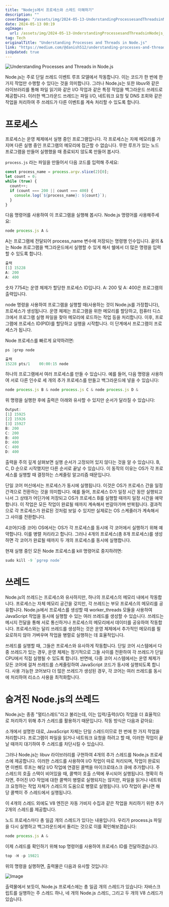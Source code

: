 ```yaml
---
title: "Nodejs에서 프로세스와 스레드 이해하기"
description: ""
coverImage: "/assets/img/2024-05-13-UnderstandingProcessesandThreadsinNodejs_0.png"
date: 2024-05-13 00:19
ogImage: 
  url: /assets/img/2024-05-13-UnderstandingProcessesandThreadsinNodejs_0.png
tag: Tech
originalTitle: "Understanding Processes and Threads in Node.js"
link: "https://medium.com/@danish512/understanding-processes-and-threads-in-node-js-477d1449b12b"
isUpdated: true
---
```






![Understanding Processes and Threads in Node.js](/assets/img/2024-05-13-UnderstandingProcessesandThreadsinNodejs_0.png)

Node.js는 주로 단일 쓰레드 이벤트 루프 모델에서 작동합니다. 이는 코드가 한 번에 한 가지 작업만 수행할 수 있다는 것을 의미합니다. 그러나 Node.js는 또한 libuv와 같은 라이브러리를 통해 파일 읽기와 같은 I/O 작업과 같은 특정 작업을 백그라운드 쓰레드로 제공합니다. 이러한 백그라운드 쓰레드는 파일 I/O, 네트워크 요청 및 DNS 조회와 같은 작업을 처리하여 주 쓰레드가 다른 이벤트를 계속 처리할 수 있도록 합니다.

# 프로세스

프로세스는 운영 체제에서 실행 중인 프로그램입니다. 각 프로세스는 자체 메모리를 가지며 다른 실행 중인 프로그램의 메모리에 접근할 수 없습니다. 무한 루프가 있는 노드 프로그램을 만들어 실행했을 때 종료되지 않도록 만들어 봅시다.



`process.js` 라는 파일을 만들어서 다음 코드를 입력해 주세요:

```js
const process_name = process.argv.slice(2)[0];
let count = 0;
while (true) {
  count++;
  if (count === 200 || count === 400) {
    console.log(`${process_name}: ${count}`);
  }
}
```

다음 명령어를 사용하여 이 프로그램을 실행해 봅시다. Node.js 명령어를 사용해주세요:

```js
node process.js A &
```



A는 프로그램에 전달되어 process_name 변수에 저장되는 명령행 인수입니다. 끝의 &는 Node 프로그램을 백그라운드에서 실행할 수 있게 해서 쉘에서 더 많은 명령을 입력할 수 있도록 합니다.

```js
출력
[1] 15228
A: 200
A: 400
```

숫자 7754는 운영 체제가 할당한 프로세스 ID입니다. A: 200 및 A: 400은 프로그램의 출력입니다.

node 명령을 사용하여 프로그램을 실행할 때(사용하는 것이 Node.js를 가정합니다), 프로세스가 생성됩니다. 운영 체제는 프로그램을 위한 메모리를 할당하고, 컴퓨터 디스크에서 프로그램 실행 파일을 찾아 메모리에 로드하는 작업 등을 처리합니다. 이후, 프로그램에 프로세스 ID(PID)를 할당하고 실행을 시작합니다. 이 단계에서 프로그램이 프로세스가 됩니다.



Node 프로세스를 빠르게 요약하려면:

```js
ps |grep node
```

```js
출력
15228 pts/1    00:00:15 node
```

하나의 프로그램에서 여러 프로세스를 만들 수 있습니다. 예를 들어, 다음 명령을 사용하여 서로 다른 인수로 세 개의 추가 프로세스를 만들고 백그라운드에 넣을 수 있습니다:



```js
node process.js B & node process.js C & node process.js D &
```

위 명령을 실행한 후에 출력은 아래와 유사할 수 있지만 순서가 달라질 수 있습니다:

```js
Output:
[1] 15925
[2] 15926
[3] 15927
B: 200
C: 200
B: 400
D: 400
C: 400
D: 400
```

출력을 주의 깊게 살펴보면 실행 순서가 고정되어 있지 않다는 것을 알 수 있습니다. B, C, D 순으로 시작했지만 다른 순서로 끝날 수 있습니다. 이 동작의 이유는 OS가 각 프로세스를 실행할 때 결정하는 스케줄링 알고리즘 때문입니다.



단일 코어 머신에서는 프로세스가 동시에 실행됩니다. 이것은 OS가 프로세스 간을 일정 간격으로 전환하는 것을 의미합니다. 예를 들어, 프로세스 D가 일정 시간 동안 실행되고 나서 그 상태가 어딘가에 저장되고 OS가 프로세스 B를 실행할 때까지 일정 시간을 예약합니다. 이 작업은 모든 작업이 완료될 때까지 계속해서 번갈아가며 반복됩니다. 결과적으로 각 프로세스가 완료된 것처럼 보일 수 있지만 실제로는 OS 스케줄러가 계속해서 그 사이를 전환합니다.

4코어(다중 코어) OS에서는 OS가 각 프로세스를 동시에 각 코어에서 실행하기 위해 예약합니다. 이를 병렬 처리라고 합니다. 그러나 4개의 프로세스(총 8개 프로세스)를 생성하면 각 코어가 완료될 때까지 두 개의 프로세스를 동시에 실행합니다.

현재 실행 중인 모든 Node 프로세스를 kill 명령어로 중지하려면:

```js
sudo kill -9 `pgrep node`
```



# 쓰레드

Node.js의 쓰레드는 프로세스와 유사하지만, 하나의 프로세스의 메모리 내에서 작동합니다. 프로세스는 자체 메모리 공간을 갖지만, 각 쓰레드는 부모 프로세스의 메모리를 공유합니다. Node.js에서 프로세스를 생성할 때 worker_threads 모듈을 사용하여 JavaScript 작업을 동시에 실행할 수 있는 여러 쓰레드를 생성할 수 있습니다. 쓰레드는 메시지 전달을 통해 서로 통신하거나 프로세스의 메모리에서 데이터를 공유하여 작동합니다. 프로세스와는 달리 쓰레드를 생성하는 것은 운영 체제에서 추가적인 메모리를 필요로하지 않아 가벼우며 작업을 병렬로 실행하는 데 효율적입니다.

쓰레드를 실행할 때, 그들은 프로세스와 유사하게 작동합니다. 단일 코어 시스템에서 다중 쓰레드가 있는 경우, 운영 체제는 정기적으로 그들 사이를 전환하여 각 쓰레드가 단일 CPU에서 직접 실행될 수 있도록 합니다. 반면에, 다중 코어 시스템에서는 운영 체제가 모든 코어에 걸쳐 쓰레드를 스케줄링하여 JavaScript 코드가 동시에 실행되도록 합니다. 사용 가능한 코어보다 더 많은 쓰레드가 생성된 경우, 각 코어는 여러 쓰레드를 동시에 처리하여 리소스 사용을 최적화합니다.

# 숨겨진 Node.js의 쓰레드



Node.js는 종종 "멀티스레드"라고 불리는데, 이는 입력/출력(I/O) 작업을 더 효율적으로 처리하기 위해 추가 스레드를 활용하기 때문입니다. 작동 방식은 다음과 같아요:

소개에서 설명한 대로, JavaScript 자체는 단일 스레드이므로 한 번에 한 가지 작업을 처리합니다. 프로그램이 파일을 읽거나 네트워크 요청을 하려고 할 때, 이러한 작업이 끝날 때까지 대기하여 주 스레드를 차단시킬 수 있습니다.

그러나 Node.js는 libuv 라이브러리를 구현하여 4개의 추가 스레드를 Node.js 프로세스에 제공합니다. 이러한 스레드를 사용하여 I/O 작업이 따로 처리되며, 작업이 완료되면 이벤트 루프는 해당 I/O 작업에 연결된 콜백을 마이크로태스크 큐에 추가합니다. 주 스레드의 호출 스택이 비어있을 때, 콜백이 호출 스택에 푸시되어 실행됩니다. 명확히 하자면, 주어진 I/O 작업에 대한 콜백이 병렬로 실행되지는 않지만, 파일을 읽거나 네트워크 요청하는 작업 자체가 스레드의 도움으로 병렬로 실행됩니다. I/O 작업이 끝나면 해당 콜백이 주 스레드에서 실행됩니다.

이 4개의 스레드 외에도 V8 엔진은 자동 가비지 수집과 같은 작업을 처리하기 위한 추가 2개의 스레드를 제공합니다.



노드 프로세스마다 총 일곱 개의 스레드가 있다는 내용입니다. 우리가 process.js 파일을 다시 실행하고 백그라운드에서 돌리는 것으로 이를 확인해보겠습니다:

```js
node process.js A &
```

이제 스레드를 확인하기 위해 top 명령어를 사용하여 프로세스 ID를 전달하겠습니다.

```js
top -H -p 19821
```



위의 명령을 실행하면, 출력물은 다음과 유사할 것입니다:

![Image](/assets/img/2024-05-13-UnderstandingProcessesandThreadsinNodejs_1.png)

출력물에서 보듯이, Node.js 프로세스에는 총 일곱 개의 스레드가 있습니다: 자바스크립트를 실행하는 주 스레드 하나, 네 개의 Node.js 스레드, 그리고 두 개의 V8 스레드가 있습니다.